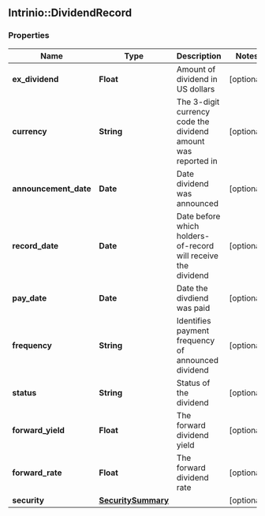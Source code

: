 ## Intrinio::DividendRecord

### Properties
Name | Type | Description | Notes
------------ | ------------- | ------------- | -------------
**ex_dividend** | **Float** | Amount of dividend in US dollars | [optional] 
**currency** | **String** | The 3-digit currency code the dividend amount was reported in | [optional] 
**announcement_date** | **Date** | Date dividend was announced | [optional] 
**record_date** | **Date** | Date before which holders-of-record will receive the dividend | [optional] 
**pay_date** | **Date** | Date the divdiend was paid | [optional] 
**frequency** | **String** | Identifies payment frequency of announced dividend | [optional] 
**status** | **String** | Status of the dividend | [optional] 
**forward_yield** | **Float** | The forward dividend yield | [optional] 
**forward_rate** | **Float** | The forward dividend rate | [optional] 
**security** | [**SecuritySummary**](SecuritySummary.md) |  | [optional] 


